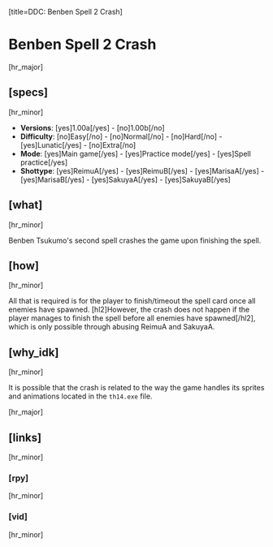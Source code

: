 [title=DDC: Benben Spell 2 Crash]
# Benben Spell 2 Crash
[hr_major]

## [specs]
[hr_minor]

* **Versions**: [yes]1.00a[/yes] - [no]1.00b[/no]
* **Difficulty**: [no]Easy[/no] - [no]Normal[/no] - [no]Hard[/no] - [yes]Lunatic[/yes] - [no]Extra[/no]
* **Mode**: [yes]Main game[/yes] -  [yes]Practice mode[/yes] - [yes]Spell practice[/yes]
* **Shottype**: [yes]ReimuA[/yes] - [yes]ReimuB[/yes] - [yes]MarisaA[/yes] - [yes]MarisaB[/yes] - [yes]SakuyaA[/yes] - [yes]SakuyaB[/yes]

## [what]
[hr_minor]

Benben Tsukumo's second spell crashes the game upon finishing the spell.

## [how]
[hr_minor]

All that is required is for the player to finish/timeout the spell card once all enemies have spawned.
[hl2]However, the crash does not happen if the player manages to finish the spell before all enemies have spawned[/hl2], which is only possible through abusing ReimuA and SakuyaA.


## [why_idk]
[hr_minor]

It is possible that the crash is related to the way the game handles its sprites and animations located in the  ``th14.exe`` file.

[hr_major]
## [links]
[hr_minor]
### [rpy]
[hr_minor]
### [vid]
[hr_minor]
